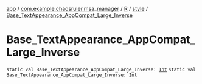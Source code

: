 [app](../../../index.md) / [com.example.chaosruler.msa_manager](../../index.md) / [R](../index.md) / [style](index.md) / [Base_TextAppearance_AppCompat_Large_Inverse](.)

# Base_TextAppearance_AppCompat_Large_Inverse

`static val Base_TextAppearance_AppCompat_Large_Inverse: `[`Int`](https://kotlinlang.org/api/latest/jvm/stdlib/kotlin/-int/index.html)
`static val Base_TextAppearance_AppCompat_Large_Inverse: `[`Int`](https://kotlinlang.org/api/latest/jvm/stdlib/kotlin/-int/index.html)